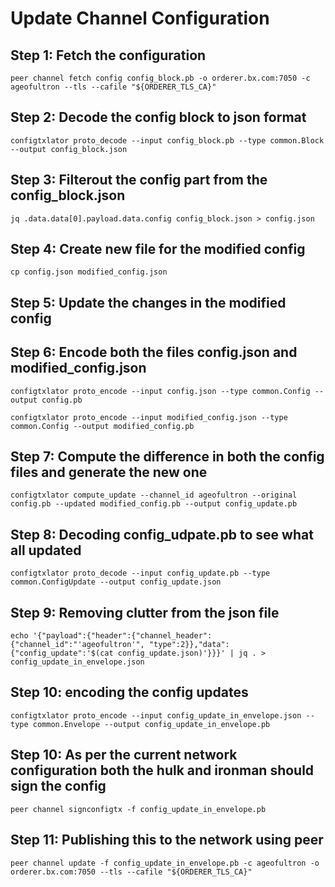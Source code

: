 # Update Channel Configuration

## Step 1: Fetch the configuration

`peer channel fetch config config_block.pb -o orderer.bx.com:7050 -c ageofultron --tls --cafile "${ORDERER_TLS_CA}"`

## Step 2: Decode the config block to json format

`configtxlator proto_decode --input config_block.pb --type common.Block --output config_block.json`

## Step 3: Filterout the config part from the config_block.json

`jq .data.data[0].payload.data.config config_block.json > config.json`

## Step 4: Create new file for the modified config

`cp config.json modified_config.json`

## Step 5: Update the changes in the modified config

## Step 6: Encode both the files config.json and modified_config.json

`configtxlator proto_encode --input config.json --type common.Config --output config.pb`

`configtxlator proto_encode --input modified_config.json --type common.Config --output modified_config.pb`

## Step 7: Compute the difference in both the config files and generate the new one

`configtxlator compute_update --channel_id ageofultron --original config.pb --updated modified_config.pb --output config_update.pb`

## Step 8: Decoding config_udpate.pb to see what all updated

`configtxlator proto_decode --input config_update.pb --type common.ConfigUpdate --output config_update.json`

## Step 9: Removing clutter from the json file

`echo '{"payload":{"header":{"channel_header":{"channel_id":"'ageofultron'", "type":2}},"data":{"config_update":'$(cat config_update.json)'}}}' | jq . > config_update_in_envelope.json`

## Step 10: encoding the config updates

`configtxlator proto_encode --input config_update_in_envelope.json --type common.Envelope --output config_update_in_envelope.pb`

## Step 10: As per the current network configuration both the hulk and ironman should sign the config

`peer channel signconfigtx -f config_update_in_envelope.pb`

## Step 11: Publishing this to the network using peer

`peer channel update -f config_update_in_envelope.pb -c ageofultron -o orderer.bx.com:7050 --tls --cafile "${ORDERER_TLS_CA}"`